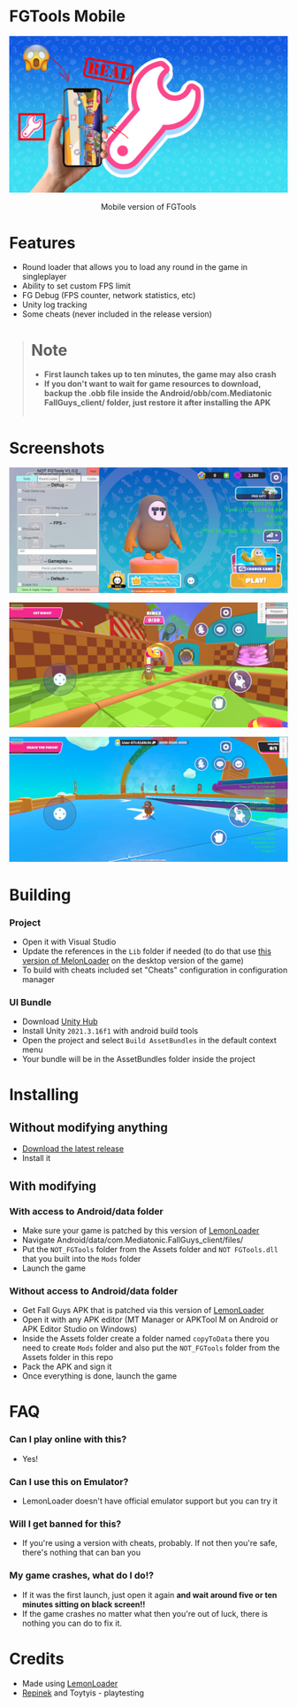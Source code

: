 # FGTools Mobile

![Logo](Assets/GitHubImages/FGToolsMSplash.png)

<p align="center">Mobile version of FGTools</p>

# Features
- Round loader that allows you to load any round in the game in singleplayer
- Ability to set custom FPS limit
- FG Debug (FPS counter, network statistics, etc)
- Unity log tracking
- Some cheats (never included in the release version)

> # Note
>
> - <b>First launch takes up to ten minutes, the game may also crash</b>
> - <b>If you don't want to wait for game resources to download, backup the .obb file inside the Android/obb/com.Mediatonic FallGuys_client/ folder, just restore it after installing the APK</b>
<br><br>

# Screenshots

![Screenshot](Assets/GitHubImages/S1.png)

![Screenshot](Assets/GitHubImages/S2.png)

![Screenshot](Assets/GitHubImages/S3.png)

# Building

### Project
- Open it with Visual Studio
- Update the references in the `Lib` folder if needed (to do that use [this version of MelonLoader](https://github.com/LavaGang/MelonLoader/releases/tag/v0.5.7) on the desktop version of the game)
- To build with cheats included set "Cheats" configuration in configuration manager

### UI Bundle
- Download [Unity Hub](https://unity.com/unity-hub)
- Install Unity `2021.3.16f1` with android build tools 
- Open the project and select `Build AssetBundles` in the default context menu
- Your bundle will be in the AssetBundles folder inside the project

# Installing
## Without modifying anything 
- [Download the latest release](https://github.com/floyzi/FGToolsMobile/releases/latest)
- Install it 

## With modifying 
### With access to Android/data folder
- Make sure your game is patched by this version of [LemonLoader](https://github.com/LemonLoader/MelonLoader_057/releases/tag/0.2.0.1) 
- Navigate Android/data/com.Mediatonic.FallGuys_client/files/
- Put the `NOT_FGTools` folder from the Assets folder and `NOT FGTools.dll` that you built into the `Mods` folder 
- Launch the game

### Without access to Android/data folder
- Get Fall Guys APK that is patched via this version of [LemonLoader](https://github.com/LemonLoader/MelonLoader_057/releases/tag/0.2.0.1) 
- Open it with any APK editor (MT Manager or APKTool M on Android or APK Editor Studio on Windows)
- Inside the Assets folder create a folder named `copyToData` there you need to create `Mods` folder and also put the `NOT_FGTools` folder from the Assets folder in this repo 
- Pack the APK and sign it
- Once everything is done, launch the game

# FAQ
### Can I play online with this?
- Yes!
### Can I use this on Emulator?
- LemonLoader doesn't have official emulator support but you can try it
### Will I get banned for this?
- If you're using a version with cheats, probably. If not then you're safe, there's nothing that can ban you
### My game crashes, what do I do!?
- If it was the first launch, just open it again <b>and wait around five or ten minutes sitting on black screen!!</b>
- If the game crashes no matter what then you're out of luck, there is nothing you can do to fix it.

# Credits
- Made using [LemonLoader](https://github.com/LemonLoader/MelonLoader_057)
- [Repinek](https://github.com/repinek) and Toytyis - playtesting
